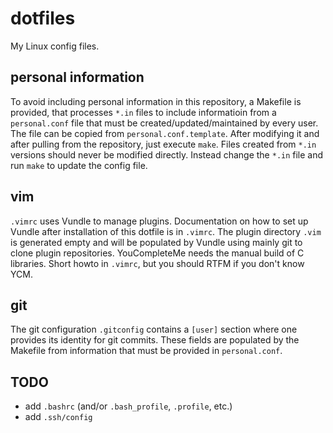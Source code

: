 dotfiles
========

My Linux config files.

personal information
--------------------
To avoid including personal information in this repository, a Makefile
is provided, that processes `*.in` files to include informatioin from 
a `personal.conf` file that must be created/updated/maintained by every
user. The file can be copied from `personal.conf.template`. After modifying
it and after pulling from the repository, just execute `make`.
Files created from `*.in` versions should never be modified directly.
Instead change the `*.in` file and run `make` to update the config file.

vim
---
`.vimrc` uses Vundle to manage plugins. Documentation on how to set up
Vundle after installation of this dotfile is in `.vimrc`.
The plugin directory `.vim` is generated empty and will be populated by
Vundle using mainly git to clone plugin repositories.
YouCompleteMe needs the manual build of C libraries. Short howto in `.vimrc`,
but you should RTFM if you don't know YCM.

git
---
The git configuration `.gitconfig` contains a `[user]` section where one provides its
identity for git commits. These fields are populated by the Makefile from
information that must be provided in `personal.conf`.

TODO
----
 * add `.bashrc` (and/or `.bash_profile`, `.profile`, etc.)
 * add `.ssh/config`


